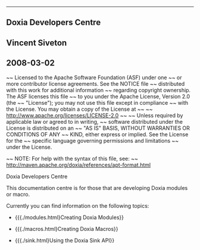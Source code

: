  -----
 Doxia Developers Centre
 -----
 Vincent Siveton
 ------
 2008-03-02
 ------

~~ Licensed to the Apache Software Foundation (ASF) under one
~~ or more contributor license agreements.  See the NOTICE file
~~ distributed with this work for additional information
~~ regarding copyright ownership.  The ASF licenses this file
~~ to you under the Apache License, Version 2.0 (the
~~ "License"); you may not use this file except in compliance
~~ with the License.  You may obtain a copy of the License at
~~
~~   http://www.apache.org/licenses/LICENSE-2.0
~~
~~ Unless required by applicable law or agreed to in writing,
~~ software distributed under the License is distributed on an
~~ "AS IS" BASIS, WITHOUT WARRANTIES OR CONDITIONS OF ANY
~~ KIND, either express or implied.  See the License for the
~~ specific language governing permissions and limitations
~~ under the License.

~~ NOTE: For help with the syntax of this file, see:
~~ http://maven.apache.org/doxia/references/apt-format.html

Doxia Developers Centre

 This documentation centre is for those that are developing Doxia modules or macro.

  Currently you can find information on the following topics:

  * {{{./modules.html}Creating Doxia Modules}}

  * {{{./macros.html}Creating Doxia Macros}}

  * {{{./sink.html}Using the Doxia Sink API}}

